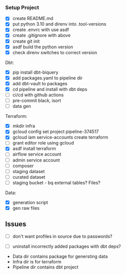 ### Setup Project
- [x] create README.md
- [x] put python 3.10 and direnv into .tool-versions
- [x] create .envrc with use asdf
- [x] create .gitignore with above
- [x] create git init
- [x] asdf build the python version
- [x] check direnv switches to correct version

Dbt:
- [x] pip install dbt-biquery
- [x] add packages.yaml to pipeline dir
- [x] add dbt-vault to packages
- [x] cd pipeline and install with dbt deps
- [ ] ci/cd with github actions
- [ ] pre-commit black, isort
- [ ] data gen

Terraform:
- [x] mkdir infra
- [x] gcloud config set project pipeline-374517
- [x] gcloud iam service-accounts create terraform
- [ ] grant editor role using gcloud
- [x] asdf install terraform
- [ ] airflow service account
- [ ] admin service account
- [ ] composer
- [ ] staging dataset
- [ ] curated dataset
- [ ] staging bucket - bq external tables? Files?

Data:
- [x] generation script
- [x] gen raw files

## Issues
- [ ] don't want profiles in source due to passwords?
- [ ] uninstall incorrectly added packages with dbt deps?


* Data dir contains package for genersting data
* Infra dir is for terraform
* Pipeline dir contains dbt project

